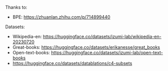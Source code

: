 Thanks to:
- BPE: https://zhuanlan.zhihu.com/p/714899440


Datasets:
- Wikipedia-en: https://huggingface.co/datasets/izumi-lab/wikipedia-en-20230720
- Great-books: https://huggingface.co/datasets/erikanesse/great_books
- Open-text-books: https://huggingface.co/datasets/izumi-lab/open-text-books
- https://huggingface.co/datasets/datablations/c4-subsets





